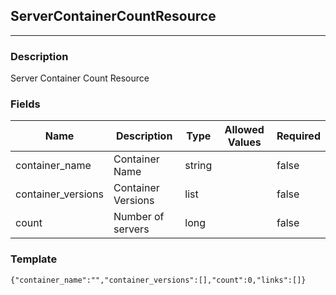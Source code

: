 ## ServerContainerCountResource
---
### Description
Server Container Count Resource
### Fields
| Name | Description | Type | Allowed Values | Required |
| ---- | ----------- | ---- | -------------- | -------- |
| container_name | Container Name | string |  | false |
| container_versions | Container Versions | list |  | false |
| count | Number of servers | long |  | false |
### Template
```
{"container_name":"","container_versions":[],"count":0,"links":[]}
```
